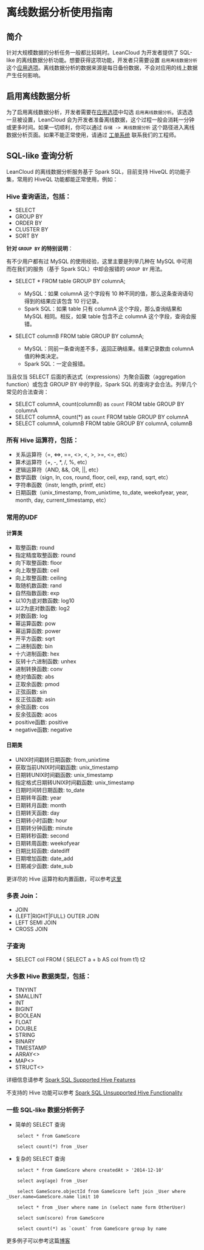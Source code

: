 # 离线数据分析使用指南

## 简介

针对大规模数据的分析任务一般都比较耗时。LeanCloud 为开发者提供了 SQL-like 的离线数据分析功能。想要获得这项功能，开发者只需要设置 `启用离线数据分析` 这个[应用选项](/data.html?appid={{appid}}#/permission)。离线数据分析的数据来源是每日备份数据，不会对应用的线上数据产生任何影响。

## 启用离线数据分析

为了启用离线数据分析，开发者需要在[应用选项](/data.html?appid={{appid}}#/permission)中勾选 `启用离线数据分析`。该选选一旦被设置，LeanCloud 会为开发者准备离线数据，这个过程一般会消耗一分钟或更多时间。如果一切顺利，你可以通过 `存储 -> 离线数据分析` 这个路径进入离线数据分析页面。如果不能正常使用，请通过 [工单系统](https://ticket.avosapps.com) 联系我们的工程师。

## SQL-like 查询分析

LeanCloud 的离线数据分析服务基于 Spark SQL，目前支持 HiveQL 的功能子集，常用的 HiveQL 功能都能正常使用，例如：

### Hive 查询语法，包括：

* SELECT
* GROUP BY
* ORDER BY
* CLUSTER BY
* SORT BY

**针对 `GROUP BY` 的特别说明**：

有不少用户都有过 MySQL 的使用经验，这里主要是列举几种在 MySQL 中可用而在我们的服务（基于 Spark SQL）中却会报错的 `GROUP BY` 用法。

* SELECT * FROM table GROUP BY columnA;
	* MySQL：如果 columnA 这个字段有 10 种不同的值，那么这条查询语句得到的结果应该包含 10 行记录。
	* Spark SQL：如果 table 只有 columnA 这个字段，那么查询结果和 MySQL 相同。相反，如果 table 包含不止 columnA 这个字段，查询会报错。

* SELECT columnB FROM table GROUP BY columnA;
	* MySQL：同前一条查询差不多，返回正确结果。结果记录数由 columnA 值的种类决定。
	* Spark SQL：一定会报错。

当且仅当 SELECT 后面的表达式（expressions）为聚合函数（aggregation function）或包含 GROUP BY 中的字段，Spark SQL 的查询才会合法。列举几个常见的合法查询：

* SELECT columnA, count(columnB) as `count` FROM table GROUP BY columnA
* SELECT columnA, count(*) as `count` FROM table GROUP BY columnA
* SELECT columnA, columnB FROM table GROUP BY columnA, columnB

### 所有 Hive 运算符，包括：

* 关系运算符（=, ⇔, ==, <>, <, >, >=, <=, etc）
* 算术运算符（+, -, *, /, %, etc）
* 逻辑运算符（AND, &&, OR, ||, etc）
* 数学函数（sign, ln, cos, round, floor, ceil, exp, rand, sqrt, etc）
* 字符串函数（instr, length, printf, etc）
* 日期函数（unix_timestamp, from_unixtime, to_date, weekofyear, year, month, day, current_timestamp, etc）

### 常用的UDF
#### 计算类

* 取整函数: round
* 指定精度取整函数: round
* 向下取整函数: floor
* 向上取整函数: ceil
* 向上取整函数: ceiling
* 取随机数函数: rand
* 自然指数函数: exp
* 以10为底对数函数: log10
* 以2为底对数函数: log2
* 对数函数: log
* 幂运算函数: pow
* 幂运算函数: power
* 开平方函数: sqrt
* 二进制函数: bin
* 十六进制函数: hex
* 反转十六进制函数: unhex
* 进制转换函数: conv
* 绝对值函数: abs
* 正取余函数: pmod
* 正弦函数: sin
* 反正弦函数: asin
* 余弦函数: cos
* 反余弦函数: acos
* positive函数: positive
* negative函数: negative

#### 日期类

* UNIX时间戳转日期函数: from_unixtime
* 获取当前UNIX时间戳函数: unix_timestamp 
* 日期转UNIX时间戳函数: unix_timestamp 
* 指定格式日期转UNIX时间戳函数: unix_timestamp 
* 日期时间转日期函数: to_date 
* 日期转年函数: year 
* 日期转月函数: month 
* 日期转天函数: day 
* 日期转小时函数: hour 
* 日期转分钟函数: minute 
* 日期转秒函数: second 
* 日期转周函数: weekofyear 
* 日期比较函数: datediff 
* 日期增加函数: date_add 
* 日期减少函数: date_sub

更详尽的 Hive 运算符和内置函数，可以参考[这里](https://cwiki.apache.org/confluence/display/Hive/LanguageManual+UDF#LanguageManualUDF-Built-inOperators)

### 多表 Join：

* JOIN
* {LEFT|RIGHT|FULL} OUTER JOIN
* LEFT SEMI JOIN
* CROSS JOIN

### 子查询

* SELECT col FROM ( SELECT a + b AS col from t1) t2

### 大多数 Hive 数据类型，包括：

* TINYINT
* SMALLINT
* INT
* BIGINT
* BOOLEAN
* FLOAT
* DOUBLE
* STRING
* BINARY
* TIMESTAMP
* ARRAY<>
* MAP<>
* STRUCT<>

详细信息请参考 [Spark SQL Supported Hive Features](http://spark.apache.org/docs/latest/sql-programming-guide.html#supported-hive-features)

不支持的 Hive 功能可以参考 [Spark SQL Unsupported Hive Functionality](http://spark.apache.org/docs/latest/sql-programming-guide.html#unsupported-hive-functionality)

### 一些 SQL-like 数据分析例子

* 简单的 SELECT 查询

```
	select * from GameScore

	select count(*) from _User

```

* 复杂的 SELECT 查询

```
	select * from GameScore where createdAt > '2014-12-10'

	select avg(age) from _User

	select GameScore.objectId from GameScore left join _User where _User.name=GameScore.name limit 10

	select * from _User where name in (select name form OtherUser)

	select sum(score) from GameScore

	select count(*) as `count` from GameScore group by name

```

更多例子可以参考这篇[博客](https://blog.leancloud.cn/2559/)
